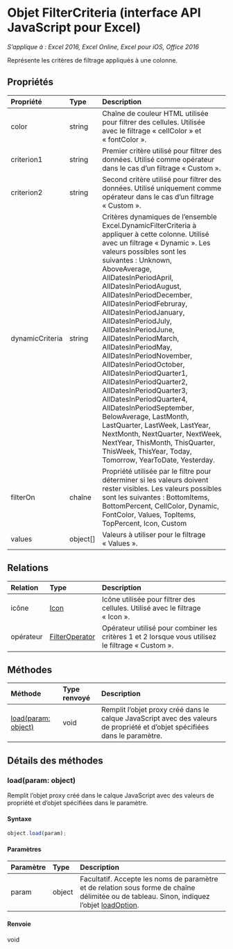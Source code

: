 # <a name="filtercriteria-object-(javascript-api-for-excel)"></a>Objet FilterCriteria (interface API JavaScript pour Excel)

_S’applique à : Excel 2016, Excel Online, Excel pour iOS, Office 2016_

Représente les critères de filtrage appliqués à une colonne.

## <a name="properties"></a>Propriétés

| Propriété     | Type   |Description
|:---------------|:--------|:----------|
|color|string|Chaîne de couleur HTML utilisée pour filtrer des cellules. Utilisée avec le filtrage « cellColor » et « fontColor ».|
|criterion1|string|Premier critère utilisé pour filtrer des données. Utilisé comme opérateur dans le cas d’un filtrage « Custom ».|
|criterion2|string|Second critère utilisé pour filtrer des données. Utilisé uniquement comme opérateur dans le cas d’un filtrage « Custom ».|
|dynamicCriteria|string|Critères dynamiques de l’ensemble Excel.DynamicFilterCriteria à appliquer à cette colonne. Utilisé avec un filtrage « Dynamic ». Les valeurs possibles sont les suivantes : Unknown, AboveAverage, AllDatesInPeriodApril, AllDatesInPeriodAugust, AllDatesInPeriodDecember, AllDatesInPeriodFebruray, AllDatesInPeriodJanuary, AllDatesInPeriodJuly, AllDatesInPeriodJune, AllDatesInPeriodMarch, AllDatesInPeriodMay, AllDatesInPeriodNovember, AllDatesInPeriodOctober, AllDatesInPeriodQuarter1, AllDatesInPeriodQuarter2, AllDatesInPeriodQuarter3, AllDatesInPeriodQuarter4, AllDatesInPeriodSeptember, BelowAverage, LastMonth, LastQuarter, LastWeek, LastYear, NextMonth, NextQuarter, NextWeek, NextYear, ThisMonth, ThisQuarter, ThisWeek, ThisYear, Today, Tomorrow, YearToDate, Yesterday.|
|filterOn|chaîne|Propriété utilisée par le filtre pour déterminer si les valeurs doivent rester visibles. Les valeurs possibles sont les suivantes :    BottomItems, BottomPercent, CellColor, Dynamic, FontColor, Values, TopItems, TopPercent, Icon, Custom |
|values|object[]|Valeurs à utiliser pour le filtrage « Values ».|

## <a name="relationships"></a>Relations
| Relation | Type   |Description|
|:---------------|:--------|:----------|
|icône|[Icon](icon.md)|Icône utilisée pour filtrer des cellules. Utilisé avec le filtrage « Icon ».|
|opérateur|[FilterOperator](filteroperator.md)|Opérateur utilisé pour combiner les critères 1 et 2 lorsque vous utilisez le filtrage « Custom ».|

## <a name="methods"></a>Méthodes

| Méthode           | Type renvoyé    |Description|
|:---------------|:--------|:----------|
|[load(param: object)](#loadparam-object)|void|Remplit l’objet proxy créé dans le calque JavaScript avec des valeurs de propriété et d’objet spécifiées dans le paramètre.|

## <a name="method-details"></a>Détails des méthodes


### <a name="load(param:-object)"></a>load(param: object)
Remplit l’objet proxy créé dans le calque JavaScript avec des valeurs de propriété et d’objet spécifiées dans le paramètre.

#### <a name="syntax"></a>Syntaxe
```js
object.load(param);
```

#### <a name="parameters"></a>Paramètres
| Paramètre    | Type   |Description|
|:---------------|:--------|:----------|
|param|object|Facultatif. Accepte les noms de paramètre et de relation sous forme de chaîne délimitée ou de tableau. Sinon, indiquez l’objet [loadOption](loadoption.md).|

#### <a name="returns"></a>Renvoie
void

